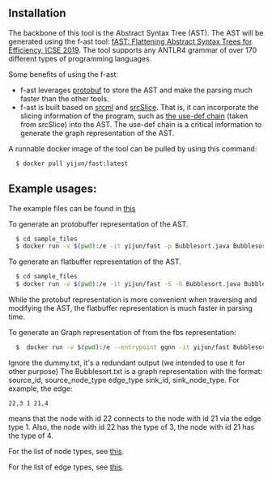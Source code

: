 ## Installation

The backbone of this tool is the Abstract Syntax Tree (AST). The AST will be generated using the f-ast tool: [fAST: Flattening Abstract Syntax Trees for Efficiency, ICSE 2019](https://oro.open.ac.uk/59268/1/main.pdf). The tool supports any ANTLR4 grammar of over 170 different types of programming languages. 

Some benefits of using the f-ast:

- f-ast leverages [protobuf](https://github.com/protocolbuffers/protobuf) to store the AST and make the parsing much faster than the other tools.
- f-ast is built based on [srcml](https://www.srcml.org/) and [srcSlice](https://github.com/srcML/srcSlice). That is, it can incorporate the slicing information of the program, such as [the use-def chain](https://en.wikipedia.org/wiki/Use-define_chain) (taken from srcSlice) into the AST. The use-def chain is a critical information to generate the graph representation of the AST.

A runnable docker image of the tool can be pulled by using this command:

```bash
  $ docker pull yijun/fast:latest
```

## Example usages:

The example files can be found in [this](https://github.com/bdqnghi/fAST-instruction/tree/master/sample_files)

To generate an protobuffer representation of the AST.

```bash
  $ cd sample_files
  $ docker run -v $(pwd):/e -it yijun/fast -p Bubblesort.java Bubblesort.pb
```

To generate an flatbuffer representation of the AST.

```bash
  $ cd sample_files
  $ docker run -v $(pwd):/e -it yijun/fast -S -G Bubblesort.java Bubblesort.fbs
```

While the protobuf representation is more convenient when traversing and modifying the AST, the flatbuffer representation is much faster in parsing time.

To generate an Graph representation of from the fbs representation:

```bash
  $  docker run -v $(pwd):/e --entrypoint ggnn -it yijun/fast Bubblesort.fbs dummy.txt Bubblesort.txt
```
Ignore the dummy.txt, it's a redundant output (we intended to use it for other purpose)
The Bubblesort.txt is a graph representation with the format: source_id, source_node_type edge_type sink_id, sink_node_type.
For example, the edge:
```
22,3 1 21,4
```
means that the node with id 22 connects to the node with id 21 via the edge type 1. Also, the node with id 22 has the type of 3, the node with id 21 has the type of 4.

For the list of node types, see [this](https://github.com/bdqnghi/fAST-instruction/blob/master/types/srcml_node_types.tsv).

For the list of edge types, see [this](https://github.com/bdqnghi/fAST-instruction/blob/master/types/edge_types.tsv).
